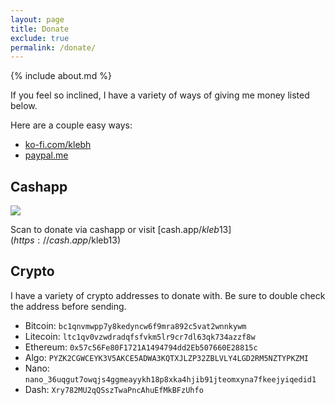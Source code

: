 ```yaml
---
layout: page
title: Donate
exclude: true
permalink: /donate/
---
```


{% include about.md %}

If you feel so inclined, I have a variety of ways of giving me money listed below.

Here are a couple easy ways:
- [ko-fi.com/klebh](https://ko-fi.com/klebh)
- [paypal.me](https://paypal.me/fantasycubing?locale.x=en_US)

## Cashapp

<img src="https://cash.app/qr/$kleb13?size=250&amp;margin=10" class="cashapp-img">

Scan to donate via cashapp or visit [cash.app/$kleb13](https://cash.app/$kleb13)

## Crypto

I have a variety of crypto addresses to donate with.
Be sure to double check the address before sending.

- Bitcoin: `bc1qnvmwpp7y8kedyncw6f9mra892c5vat2wnnkywm`
- Litecoin: `ltc1qv0vzwdradqfsfvkm5lr9cr7dl63qk734azzf8w`
- Ethereum: `0x57c56Fe80F1721A1494794dd2Eb507660E28815c`
- Algo: `PYZK2CGWCEYK3V5AKCE5ADWA3KQTXJLZP32ZBLVLY4LGD2RM5NZTYPKZMI`
- Nano: `nano_36uqgut7owqjs4ggmeayykh18p8xka4hjib91jteomxyna7fkeejyiqedid1`
- Dash: `Xry782MU2qQSszTwaPncAhuEfMkBFzUhfo`
